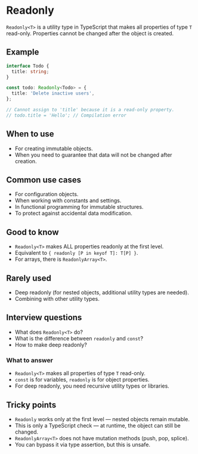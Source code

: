 # Readonly

`Readonly<T>` is a utility type in TypeScript that makes all properties of type `T` read-only. Properties cannot be changed after the object is created.

## Example

```typescript
interface Todo {
  title: string;
}

const todo: Readonly<Todo> = {
  title: 'Delete inactive users',
};

// Cannot assign to 'title' because it is a read-only property.
// todo.title = 'Hello'; // Compilation error
```

## When to use

- For creating immutable objects.
- When you need to guarantee that data will not be changed after creation.

## Common use cases

- For configuration objects.
- When working with constants and settings.
- In functional programming for immutable structures.
- To protect against accidental data modification.

## Good to know

- `Readonly<T>` makes ALL properties readonly at the first level.
- Equivalent to `{ readonly [P in keyof T]: T[P] }`.
- For arrays, there is `ReadonlyArray<T>`.

## Rarely used

- Deep readonly (for nested objects, additional utility types are needed).
- Combining with other utility types.

## Interview questions

- What does `Readonly<T>` do?
- What is the difference between `readonly` and `const`?
- How to make deep readonly?

### What to answer

- `Readonly<T>` makes all properties of type `T` read-only.
- `const` is for variables, `readonly` is for object properties.
- For deep readonly, you need recursive utility types or libraries.

## Tricky points

- `Readonly` works only at the first level — nested objects remain mutable.
- This is only a TypeScript check — at runtime, the object can still be changed.
- `ReadonlyArray<T>` does not have mutation methods (push, pop, splice).
- You can bypass it via type assertion, but this is unsafe.
